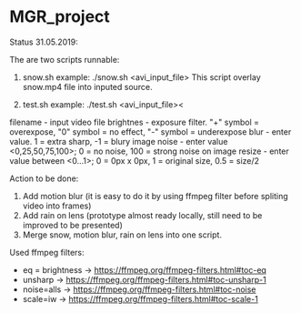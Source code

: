 # MGR_project


Status 31.05.2019:

The are two scripts runnable:

1. snow.sh 
example: ./snow.sh <avi_input_file>
This script overlay snow.mp4 file into inputed source. 

2. test.sh
example: ./test.sh <avi_input_file><<brightness> <blur> <noise> <resize>


filename  - input video file
brightnes - exposure filter. "+" symbol = overexpose, "0" symbol = no effect, "-" symbol = underexpose
blur      - enter value. 1 = extra sharp, -1 = blury image
noise     - enter value <0,25,50,75,100>; 0 = no noise, 100 = strong noise on image
resize    - enter value between <0...1>; 0 = 0px x 0px, 1 = original size, 0.5 = size/2


Action to be done:
1. Add motion blur (it is easy to do it by using ffmpeg filter before spliting video into frames)
2. Add rain on lens (prototype almost ready locally, still need to be improved to be presented)
3. Merge snow, motion blur, rain on lens into one script.

Used ffmpeg filters:

- eq = brightness -> https://ffmpeg.org/ffmpeg-filters.html#toc-eq
- unsharp -> https://ffmpeg.org/ffmpeg-filters.html#toc-unsharp-1
- noise=alls -> https://ffmpeg.org/ffmpeg-filters.html#toc-noise
- scale=iw -> https://ffmpeg.org/ffmpeg-filters.html#toc-scale-1
